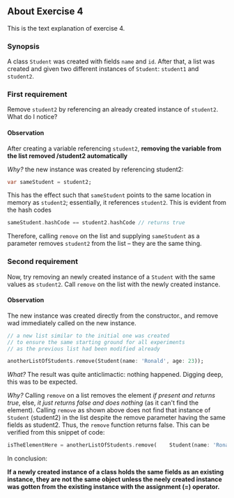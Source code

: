 ## About Exercise 4
This is the text explanation of exercise 4.

### Synopsis
A class `Student` was created with fields `name` and `id`. After that, a list was created and given two different instances of `Student`: `student1` and `student2`.

### First requirement
Remove `student2` by referencing an already created instance of `student2`.
What do I notice?

#### Observation
After creating a variable referencing `student2`, **removing the variable from the list removed /student2 automatically**

*Why?*
the new instance was created by referencing student2:
```dart
var sameStudent = student2;
```

This has the effect such that `sameStudent` points to the same location in memory as `student2`; essentially, it references `student2`. This is evident from the hash codes

```dart
sameStudent.hashCode == student2.hashCode // returns true
```

Therefore, calling `remove` on the list and supplying `sameStudent` as a parameter removes `student2` from the list – they are the same thing.

### Second requirement
Now, try removing an newly created instance of a `Student` with the same values as `student2`. Call `remove` on the list with the newly created instance.

#### Observation
The new instance was created directly from the constructor., and remove wad immediately called on the new instance.

```dart
// a new list similar to the initial one was created
// to ensure the same starting ground for all experiments
// as the previous list had been modified already

anotherListOfStudents.remove(Student(name: 'Ronald', age: 23));
```
*What?*
The result was quite anticlimactic: nothing happened. Digging deep, this was to be expected.

*Why?*
Calling `remove` on a list removes the element *if present and returns true*, else, *it just returns false and does nothing* (as it can't find the element).
Calling `remove` as shown above does not find that instance of `Student` (student2) in the list despite the remove parameter having the same fields as student2. Thus, the `remove` function returns false. This can be verified from this snippet of code:

```dart
isTheElementHere = anotherListOfStudents.remove(    Student(name: 'Ronald', age: 23)); // returns false to the variable
```

In conclusion:

**If a newly created instance of a class holds the same fields as an existing instance, they are not the same object unless the neely created instance was gotten from the existing instance with the assignment (=) operator.**
